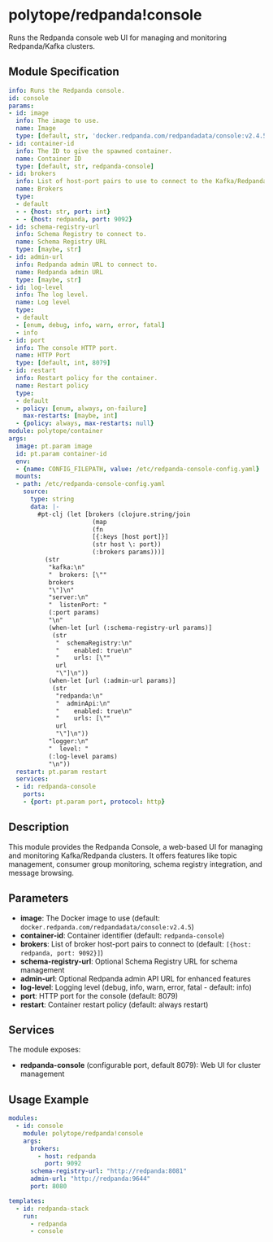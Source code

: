 # polytope/redpanda!console

Runs the Redpanda console web UI for managing and monitoring Redpanda/Kafka clusters.

## Module Specification

```yml
info: Runs the Redpanda console.
id: console
params:
- id: image
  info: The image to use.
  name: Image
  type: [default, str, 'docker.redpanda.com/redpandadata/console:v2.4.5']
- id: container-id
  info: The ID to give the spawned container.
  name: Container ID
  type: [default, str, redpanda-console]
- id: brokers
  info: List of host-port pairs to use to connect to the Kafka/Redpanda cluster.
  name: Brokers
  type:
  - default
  - - {host: str, port: int}
  - - {host: redpanda, port: 9092}
- id: schema-registry-url
  info: Schema Registry to connect to.
  name: Schema Registry URL
  type: [maybe, str]
- id: admin-url
  info: Redpanda admin URL to connect to.
  name: Redpanda admin URL
  type: [maybe, str]
- id: log-level
  info: The log level.
  name: Log level
  type:
  - default
  - [enum, debug, info, warn, error, fatal]
  - info
- id: port
  info: The console HTTP port.
  name: HTTP Port
  type: [default, int, 8079]
- id: restart
  info: Restart policy for the container.
  name: Restart policy
  type:
  - default
  - policy: [enum, always, on-failure]
    max-restarts: [maybe, int]
  - {policy: always, max-restarts: null}
module: polytope/container
args:
  image: pt.param image
  id: pt.param container-id
  env:
  - {name: CONFIG_FILEPATH, value: /etc/redpanda-console-config.yaml}
  mounts:
  - path: /etc/redpanda-console-config.yaml
    source:
      type: string
      data: |-
        #pt-clj (let [brokers (clojure.string/join
                       (map
                       (fn
                       [{:keys [host port]}]
                       (str host \: port))
                       (:brokers params)))]
          (str
           "kafka:\n"
           "  brokers: [\""
           brokers
           "\"]\n"
           "server:\n"
           "  listenPort: "
           (:port params)
           "\n"
           (when-let [url (:schema-registry-url params)]
            (str
             "  schemaRegistry:\n"
             "    enabled: true\n"
             "    urls: [\""
             url
             "\"]\n"))
           (when-let [url (:admin-url params)]
            (str
             "redpanda:\n"
             "  adminApi:\n"
             "    enabled: true\n"
             "    urls: [\""
             url
             "\"]\n"))
           "logger:\n"
           "  level: "
           (:log-level params)
           "\n"))
  restart: pt.param restart
  services:
  - id: redpanda-console
    ports:
    - {port: pt.param port, protocol: http}
```

## Description

This module provides the Redpanda Console, a web-based UI for managing and monitoring Kafka/Redpanda clusters. It offers features like topic management, consumer group monitoring, schema registry integration, and message browsing.

## Parameters

- **image**: The Docker image to use (default: `docker.redpanda.com/redpandadata/console:v2.4.5`)
- **container-id**: Container identifier (default: `redpanda-console`)
- **brokers**: List of broker host-port pairs to connect to (default: `[{host: redpanda, port: 9092}]`)
- **schema-registry-url**: Optional Schema Registry URL for schema management
- **admin-url**: Optional Redpanda admin API URL for enhanced features
- **log-level**: Logging level (debug, info, warn, error, fatal - default: info)
- **port**: HTTP port for the console (default: 8079)
- **restart**: Container restart policy (default: always restart)

## Services

The module exposes:

- **redpanda-console** (configurable port, default 8079): Web UI for cluster management

## Usage Example

```yaml
modules:
  - id: console
    module: polytope/redpanda!console
    args:
      brokers:
        - host: redpanda
          port: 9092
      schema-registry-url: "http://redpanda:8081"
      admin-url: "http://redpanda:9644"
      port: 8080

templates:
  - id: redpanda-stack
    run:
      - redpanda
      - console

